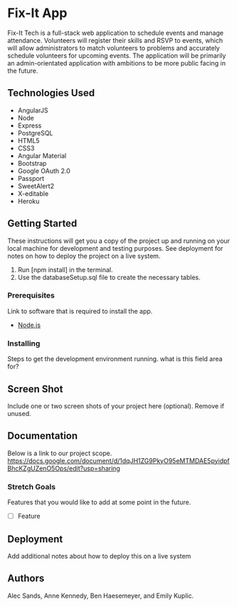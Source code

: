 # Fix-It App

Fix-It Tech is a full-stack web application to schedule events and manage attendance. Volunteers will register their skills and RSVP to events, which will allow administrators to match volunteers to problems and accurately schedule volunteers for upcoming events. The application will be primarily an admin-orientated application with ambitions to be more public facing in the future.

## Technologies Used

- AngularJS
- Node
- Express
- PostgreSQL
- HTML5
- CSS3
- Angular Material
- Bootstrap
- Google OAuth 2.0
- Passport
- SweetAlert2
- X-editable
- Heroku


## Getting Started

These instructions will get you a copy of the project up and running on your local machine for development and testing purposes. See deployment for notes on how to deploy the project on a live system.

1. Run [npm install] in the terminal.
2. Use the databaseSetup.sql file to create the necessary tables.

### Prerequisites

Link to software that is required to install the app.

- [Node.js](https://nodejs.org/en/)


### Installing

Steps to get the development environment running. what is this field area for?

## Screen Shot

Include one or two screen shots of your project here (optional). Remove if unused.

## Documentation
Below is a link to our project scope.
https://docs.google.com/document/d/1dqJH1ZG9PkyO95eMTMDAE5pyidpfBhcKZgUZenO5Ops/edit?usp=sharing

### Stretch Goals

Features that you would like to add at some point in the future.

- [ ] Feature

## Deployment

Add additional notes about how to deploy this on a live system

## Authors

Alec Sands, Anne Kennedy, Ben Haesemeyer, and Emily Kuplic.

